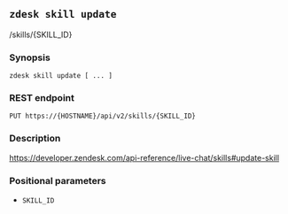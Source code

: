 ## `zdesk skill update`

/skills/{SKILL_ID}

### Synopsis

    zdesk skill update [ ... ]

### REST endpoint

    PUT https://{HOSTNAME}/api/v2/skills/{SKILL_ID}

### Description

https://developer.zendesk.com/api-reference/live-chat/skills#update-skill

### Positional parameters

* `SKILL_ID`

